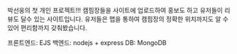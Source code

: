 박선웅의 첫 개인 프로젝트!!!
캠핌장들을 사이트에 업로드하여 홍보도 하고 유저들이 리뷰도 달수 있는 사이트입니다.
유저들은 맵을 통하여 캠핌장의 정확한 위치까지도 알 수있어 편리함까지 갖춰봤습니다. 

프론트엔드: EJS
백엔드: nodejs + express
DB: MongoDB
